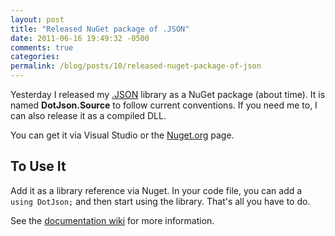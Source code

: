 ```yaml
---
layout: post
title: "Released NuGet package of .JSON"
date: 2011-06-16 19:49:32 -0500
comments: true
categories:
permalink: /blog/posts/10/released-nuget-package-of-json
---
```


Yesterday I released my [.JSON](http://github.com/kamranayub/.JSON) library as a NuGet package (about time). It is named **DotJson.Source** to follow current conventions. If you need me to, I can also release it as a compiled DLL.

You can get it via Visual Studio or the [Nuget.org](http://nuget.org/List/Packages/DotJson.Source) page.

## To Use It

Add it as a library reference via Nuget. In your code file, you can add a `using DotJson;` and then start using the library. That's all you have to do.

See the [documentation wiki](http://github.com/kamranayub/.JSON/wiki) for more information.